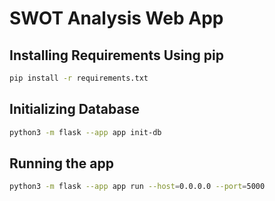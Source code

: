 # SWOT Analysis Web App

## Installing Requirements Using pip

```sh
pip install -r requirements.txt
```

## Initializing Database

```sh
python3 -m flask --app app init-db
```

## Running the app

```sh
python3 -m flask --app app run --host=0.0.0.0 --port=5000
```
